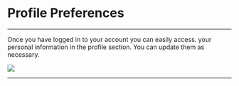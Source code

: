 # Profile Preferences

---

Once you have logged in to your account you can easily access. your personal information in the profile section. You can update them as necessary.

![](https://lh5.googleusercontent.com/u8XmAT-eKvq08HGGH4Hh7VSNrnytSZy4Zx9TEw3OqXpCkvYs_Oy3-A_tjedKy8jxfbsXlE-VZ04jn54B_Lu8Bg-2zV4LIPD7gPd6w_yztzJXSk11R0HJuM2E4jqTyZJLhEmN0GJa)

---



